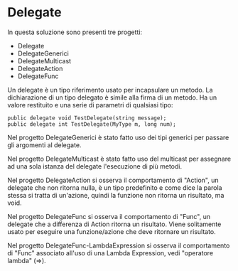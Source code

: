 # Delegate

In questa soluzione sono presenti tre progetti:

- Delegate
- DelegateGenerici
- DelegateMulticast
- DelegateAction
- DelegateFunc

Un delegate è un tipo riferimento usato per incapsulare un metodo.
La dichiarazione di un tipo delegato è simile alla firma di un metodo. Ha un valore restituito e una serie di parametri di qualsiasi tipo:

```
public delegate void TestDelegate(string message);
public delegate int TestDelegate(MyType m, long num);
```

Nel progetto DelegateGenerici è stato fatto uso dei tipi generici per passare gli argomenti al delegate.

Nel progetto DelegateMulticast è stato fatto uso del multicast per assegnare ad una sola istanza del delegate l'esecuzione di più metodi.

Nel progetto DelegateAction si osserva il comportamento di "Action", un delegate che non ritorna nulla, è un tipo predefinito e come dice la parola stessa si tratta di un'azione, quindi la funzione non ritorna un risultato, ma void.

Nel progetto DelegateFunc si osserva il comportamento di "Func", un delegate che a differenza di Action ritorna un risultato. Viene solitamente usato per eseguire una funzione/azione che deve ritornare un risultato.

Nel progetto DelegateFunc-LambdaExpression si osserva il comportamento di "Func" associato all'uso di una Lambda Expression, vedi "operatore lambda" (=>).
